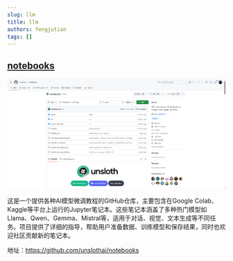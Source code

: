 ```yaml
---
slug: llm
title: llm
authors: fengjutian
tags: []
---
```


## [notebooks](https://github.com/unslothai/notebooks)

![alt text](./static/notebooks.png)

这是一个提供各种AI模型微调教程的GitHub仓库，主要包含在Google Colab、Kaggle等平台上运行的Jupyter笔记本。这些笔记本涵盖了多种热门模型如Llama、Qwen、Gemma、Mistral等，适用于对话、视觉、文本生成等不同任务。项目提供了详细的指导，帮助用户准备数据、训练模型和保存结果，同时也欢迎社区贡献新的笔记本。

地址：https://github.com/unslothai/notebooks





